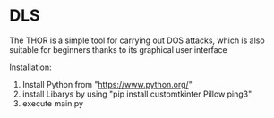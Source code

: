 # DLS
The THOR is a simple tool for carrying out DOS attacks, which is also suitable for beginners thanks to its graphical user interface

Installation:
1. Install Python from "https://www.python.org/"
2. install Libarys by using "pip install customtkinter Pillow ping3"
3. execute main.py